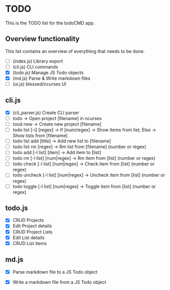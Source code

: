 # TODO
This is the TODO list for the todoCMD app.

## Overview functionality
This list contains an overview of everything that needs to be done.
  - [ ] (index.js) Library export
  - [ ] (cli.js) CLI commands
  - [X] (todo.js) Manage JS Todo objects
  - [X] (md.js) Parse & Write markdown files
  - [ ] (ui.js) blessed/ncurses UI

## cli.js
  - [X] (cli_parser.js) Create CLI parser
  - [ ] todo                                        -> Open project [filename] in ncurses
  - [ ] tood new                                    -> Create new project [filename]
  - [ ] todo list [-i] [regex]                      -> If [num/regex] -> Show items from list; Else -> Show lists from [filename]
  - [ ] todo list add [title]                       -> Add new list to [filename]
  - [ ] todo list rm [regex]                        -> Rm list from [filename] (number or regex)
  - [ ] todo add [-l list] [item]                   -> Add item to [list] 
  - [ ] todo rm [-l list] [num|regex]               -> Rm item from [list] (number or regex)
  - [ ] todo check [-l list] [num|regex]            -> Check item from [list] (number or regex)
  - [ ] todo uncheck [-l list] [num|regex]          -> Uncheck item from [list] (number or regex)
  - [ ] todo toggle [-l list] [num|regex]           -> Toggle item from [list] (number or regex)

## todo.js
  - [X] CRUD Projects
  - [X] Edit Project details
  - [X] CRUD Project Lists
  - [X] Edit List details
  - [X] CRUD List items

## md.js
  - [X] Parse markdown file to a JS Todo object
  - [X] Write a markdown file from a JS Todo object

